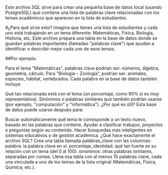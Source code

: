 Este archivo SQL sirve para crear una pequeña base de datos local (usando PostgreSQL) que contiene una lista de palabras clave relacionadas con los temas académicos que aparecen en la lista de estudiantes.

#¿Para qué sirve esto?
Imagina que tienes una lista de estudiantes y cada uno está trabajando en un tema diferente: Matemáticas, Física, Biología, Historia, etc.
Este archivo prepara una tabla en la base de datos donde se guardan palabras importantes (llamadas "palabras clave") que ayudan a identificar o describir mejor cada uno de esos temas.

##Por ejemplo:

Para el tema "Matemáticas", palabras clave podrían ser: números, álgebra, geometría, cálculo.
Para "Biología – Zoología", podrían ser: animales, especies, hábitat, vertebrados.
Cada palabra en la base de datos también incluye:

Qué tan relacionada está con el tema (un porcentaje, como 90% si es muy representativa).
Sinónimos o palabras similares que también podrían usarse (por ejemplo, "computación" y "informática").
¿Por qué es útil?
Esta base de datos puede usarse después para:

Buscar automáticamente qué tema le corresponde a un texto nuevo, basado en las palabras que contiene.
Ayudar a clasificar trabajos, proyectos o preguntas según su contenido.
Hacer búsquedas más inteligentes en sistemas educativos o de gestión académica.
¿Qué hace exactamente el archivo SQL?
Crea una tabla llamada palabras_clave con las columnas:
palabra: la palabra clave en sí.
porcentaje_identidad: qué tan fuerte es su relación con un tema (del 0 al 100).
sinonimos: otras palabras similares, separadas por comas.
Llena esa tabla con al menos 15 palabras clave, cada una vinculada a uno de los temas de la lista original (Matemáticas, Física, Química, etc.).

